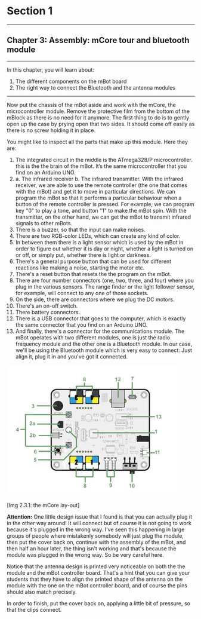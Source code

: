 # Section 1

---

## Chapter 3: Assembly: mCore tour and bluetooth module

---

In this chapter, you will learn about:

1. The different components on the mBot board
2. The right way to connect the Bluetooth and the antenna modules

---

Now put the chassis of the mBot aside and work with the mCore, the microcontroller module. Remove the protective film from the bottom of the mBlock as there is no need for it anymore. The first thing to do is to gently open up the case by prying open that two sides. It should come off easily as there is no screw holding it in place.

You might like to inspect all the parts that make up this module. Here they are:

1. The integrated circuit in the middle is the ATmega328/P microcontroller. this is the the brain of the mBot. It’s the same microcontroller that you find on an Arduino UNO.
2. a. The infrared receiver
   b. The infrared transmitter.
   With the infrared receiver, we are able to use the remote controller \(the one that comes with the mBot\) and get it to move in particular directions. We can program the mBot so that it performs a particular behaviour when a button of the remote controller is pressed. For example, we can program key "0" to play a tone, and button "1" to make the mBot spin. With the transmitter, on the other hand, we can get the mBot to transmit infrared signals to other mBots.
3. There is a buzzer, so that the input can make noises.
4. There are two RGB-color LEDs, which can create any kind of color.
5. In between them there is a light sensor which is used by the mBot in order to figure out whether it is day or night, whether a light is turned on or off, or simply put, whether there is light or darkness.
6. There's a general purpose button that can be used for different reactions like making a noise, starting the motor etc.
7. There's a reset button that resets the the program on the mBot.
8. There are four number connectors \(one, two, three, and four\) where you plug in the various sensors. The range finder or the light follower sensor, for example, will connect to any one of those sockets.
9. On the side, there are connectors where we plug the DC motors.
10. There's an on-off switch.
11. There battery connectors.
12. There is a USB connector that goes to the computer, which is exactly the same connector that you find on an Arduino UNO. 
13. And finally, there's a connector for the communications module. The mBot operates with two different modules, one is just the radio frequency module and the other one is a Bluetooth module. In our case, we'll be using the Bluetooth module which is very easy to connect: Just align it, plug it in and you've got it connected.

![](/assets/Img.2.3.1.mCore.jpg)

\[Img 2.3.1: the mCore lay-out\]

**Attention:** One little design issue that I found is that you can actually plug it in the other way around! It will connect but of course it is not going to work because it's plugged in the wrong way. I've seen this happening in large groups of people where mistakenly somebody will just plug the module, then put the cover back on, continue with the assembly of the mBot, and then half an hour later, the thing isn't working and that's because the module was plugged in the wrong way. So be very careful here.

Notice that the antenna design is printed very noticeable on both the the module and the mBot controller board. That's a hint that you can give your students that they have to align the printed shape of the antenna on the module with the one on the mBot controller board, and of course the pins should also match precisely.

In order to finish, put the cover back on, applying a little bit of pressure, so that the clips connect.

